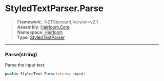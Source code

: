 # StyledTextParser.Parse

> **Framework**: .NETStandard,Version=v2.1  
> **Assembly**: [Heirloom.Core][0]  
> **Namespace**: [Heirloom][0]  
> **Type**: [StyledTextParser][1]

--------------------------------------------------------------------------------

### Parse(string)

Parse the input text.

```cs
public StyledText Parse(string input)
```

[0]: ../Heirloom.Core.md
[1]: Heirloom.StyledTextParser.md
